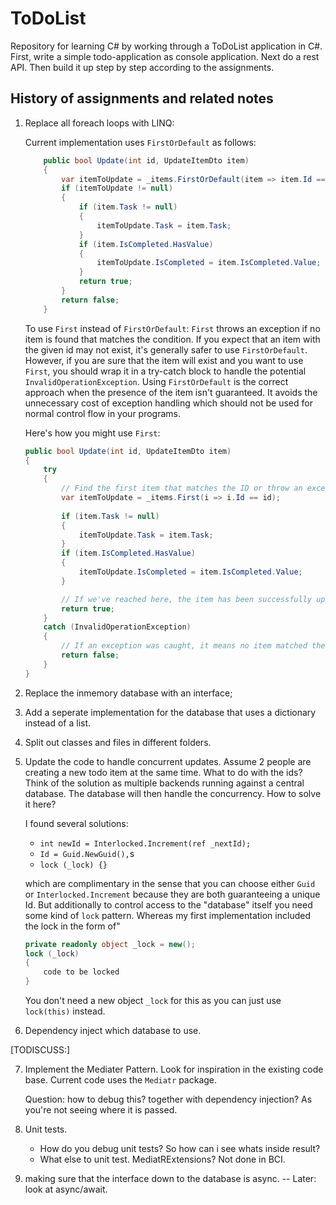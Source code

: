 # ToDoList

Repository for learning C# by working through a ToDoList application in C#. First, write a simple todo-application as console application. Next do a rest API. Then build it up step by step according to the assignments.

## History of assignments and related notes

1.  Replace all foreach loops with LINQ:

    Current implementation uses `FirstOrDefault` as follows:
    ```csharp
        public bool Update(int id, UpdateItemDto item)
        {
            var itemToUpdate = _items.FirstOrDefault(item => item.Id == id);
            if (itemToUpdate != null)
            {
                if (item.Task != null)
                {
                    itemToUpdate.Task = item.Task;
                }
                if (item.IsCompleted.HasValue)
                {
                    itemToUpdate.IsCompleted = item.IsCompleted.Value;
                }
                return true;
            }
            return false;
        }
    ```
    To use `First` instead of `FirstOrDefault`: `First` throws an exception if no item is found that matches the condition. If you expect that an item with the given id may not exist, it's generally safer to use `FirstOrDefault`. However, if you are sure that the item will exist and you want to use `First`, you should wrap it in a try-catch block to handle the potential `InvalidOperationException`. Using `FirstOrDefault` is the correct approach when the presence of the item isn't guaranteed. It avoids the unnecessary cost of exception handling which should not be used for normal control flow in your programs.

    Here's how you might use  `First`:
    ```csharp
    public bool Update(int id, UpdateItemDto item)
    {
        try
        {
            // Find the first item that matches the ID or throw an exception if none found.
            var itemToUpdate = _items.First(i => i.Id == id);
            
            if (item.Task != null)
            {
                itemToUpdate.Task = item.Task;
            }
            if (item.IsCompleted.HasValue)
            {
                itemToUpdate.IsCompleted = item.IsCompleted.Value;
            }

            // If we've reached here, the item has been successfully updated.
            return true;
        }
        catch (InvalidOperationException)
        {
            // If an exception was caught, it means no item matched the ID.
            return false;
        }
    }
    ```
2. Replace the inmemory database with an interface;
3. Add a seperate implementation for the database that uses a dictionary instead of a list.
4. Split out classes and files in different folders.
5. Update the code to handle concurrent updates. Assume 2 people are creating a new todo item at the same time. What to do with the ids? Think of the solution as multiple backends running against a central database. The database will then handle the concurrency. How to solve it here? 

    I found several solutions: 
    - `int newId = Interlocked.Increment(ref _nextId);`
    - `Id = Guid.NewGuid(),`s
    - `lock (_lock) {}`
    
    which are complimentary in the sense that you can choose either `Guid` or `Interlocked.Increment` because they are both guaranteeing a unique Id. But additionally to control access to the "database" itself you need some kind of `lock` pattern.
    Whereas my first implementation included the lock in the form of"
    ```csharp
    private readonly object _lock = new();
    lock (_lock)
    {
        code to be locked
    }
    ``` 
    You don't need a new object `_lock` for this as you can just use `lock(this)` instead.
6. Dependency inject which database to use.
 

[TODISCUSS:]

7. Implement the Mediater Pattern. Look for inspiration in the existing code base.
   Current code uses the `Mediatr` package.

   Question: how to debug this? together with dependency injection? As you're not seeing where it is passed.

8. Unit tests.
    - How do you debug unit tests? So how can i see whats inside result?
    - What else to unit test. MediatRExtensions? Not done in BCI.

9. making sure that the interface down to the database is async.
--
Later:
look at async/await.